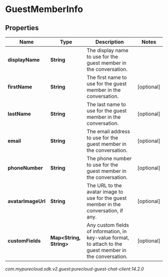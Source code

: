 # GuestMemberInfo


## Properties

| Name | Type | Description | Notes |
| ------------ | ------------- | ------------- | ------------- |
| **displayName** | **String** | The display name to use for the guest member in the conversation. |  |
| **firstName** | **String** | The first name to use for the guest member in the conversation. |  [optional] |
| **lastName** | **String** | The last name to use for the guest member in the conversation. |  [optional] |
| **email** | **String** | The email address to use for the guest member in the conversation. |  [optional] |
| **phoneNumber** | **String** | The phone number to use for the guest member in the conversation. |  [optional] |
| **avatarImageUrl** | **String** | The URL to the avatar image to use for the guest member in the conversation, if any. |  [optional] |
| **customFields** | **Map&lt;String, String&gt;** | Any custom fields of information, in key-value format, to attach to the guest member in the conversation. |  [optional] |




_com.mypurecloud.sdk.v2.guest:purecloud-guest-chat-client:14.2.0_